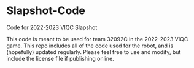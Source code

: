# Slapshot-Code
Code for 2022-2023 VIQC Slapshot

This code is meant to be used for team 32092C in the 2022-2023 VIQC game. This repo includes all of the code used for the robot, and is (hopefully) updated regularly.
Please feel free to use and modify, but include the license file if publishing online.
